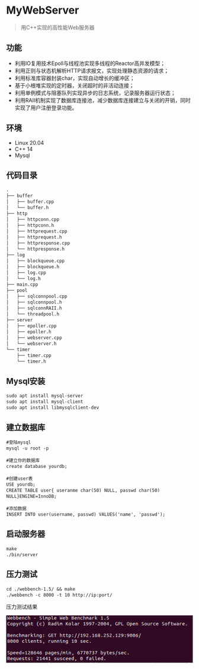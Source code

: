 # MyWebServer
> 用C++实现的高性能Web服务器
## 功能
* 利用IO复用技术Epoll与线程池实现多线程的Reactor高并发模型；
* 利用正则与状态机解析HTTP请求报文，实现处理静态资源的请求；
* 利用标准库容器封装char，实现自动增长的缓冲区；
* 基于小根堆实现的定时器，关闭超时的非活动连接；
* 利用单例模式与阻塞队列实现异步的日志系统，记录服务器运行状态；
* 利用RAII机制实现了数据库连接池，减少数据库连接建立与关闭的开销，同时实现了用户注册登录功能。

## 环境

* Linux 20.04
* C++ 14
* Mysql

## 代码目录

```
.
├── buffer
│   ├── buffer.cpp
│   └── buffer.h
├── http
│   ├── httpconn.cpp
│   ├── httpconn.h
│   ├── httprequest.cpp
│   ├── httprequest.h
│   ├── httpresponse.cpp
│   └── httpresponse.h
├── log
│   ├── blockqueue.cpp
│   ├── blockqueue.h
│   ├── log.cpp
│   └── log.h
├── main.cpp
├── pool
│   ├── sqlconnpool.cpp
│   ├── sqlconnpool.h
│   ├── sqlconnRAII.h
│   └── threadpool.h
├── server
│   ├── epoller.cpp
│   ├── epoller.h
│   ├── webserver.cpp
│   └── webserver.h
└── timer
    ├── timer.cpp
    └── timer.h
```

## Mysql安装

```shell
sudo apt install mysql-server
sudo apt install mysql-client
sudo apt install libmysqlclient-dev
```

## 建立数据库

```shell
#登陆mysql
mysql -u root -p 

#建立你的数据库
create database yourdb;

#创建user表
USE yourdb;
CREATE TABLE user{ useranme char(50) NULL, passwd char(50) NULL}ENGINE=InnoDB;

#添加数据
INSERT INTO user(username, passwd) VALUES('name', 'passwd');
```

## 启动服务器

``` shell
make
./bin/server
```

## 压力测试

```shell
cd ./webbench-1.5/ && make
./webbench -c 8000 -t 10 http://ip:port/
```

压力测试结果

![image-20220407184309508](./resources/images/image-20220407184309508.png)

